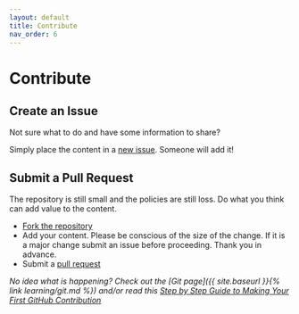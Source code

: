 ```yaml
---
layout: default
title: Contribute
nav_order: 6
---
```


# Contribute
<!-- {: .no_toc } -->

## Create an Issue

Not sure what to do and have some information to share?

Simply place the content in a [new issue](https://github.com/Seanland/cp-coding-and-api/issues/new/choose).  Someone will add it!

## Submit a Pull Request

The repository is still small and the policies are still loss.  Do what you think can add value to the content.

- [Fork the repository](https://github.com/Seanland/cp-coding-and-api)
- Add your content.  Please be conscious of the size of the change.  If it is a major change submit an issue before proceeding.  Thank you in advance.
- Submit a [pull request](https://github.com/Seanland/cp-coding-and-api/pulls)

_No idea what is happening?_
_Check out the [Git page]({{ site.baseurl }}{% link learning/git.md %}) and/or read this [Step by Step Guide to Making Your First GitHub Contribution](https://codeburst.io/a-step-by-step-guide-to-making-your-first-github-contribution-5302260a2940)_
